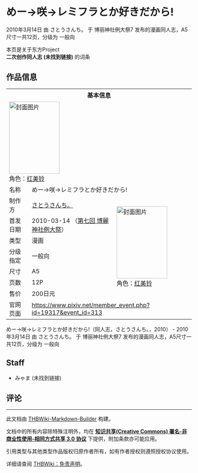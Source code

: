 # めー→咲→レミフラとか好きだから!

<!-- source html: G:\repos\THBWiki-Markdown-Builder\THBWikiMarkdown\Temp\main\f\f1\ns0%3A%E3%82%81%E3%83%BC%E2%86%92%E5%92%B2%E2%86%92%E3%83%AC%E3%83%9F%E3%83%95%E3%83%A9%E3%81%A8%E3%81%8B%E5%A5%BD%E3%81%8D%E3%81%A0%E3%81%8B%E3%82%89%21.html -->

2010年3月14日 由 さとうさんち。 于 博丽神社例大祭7 发布的漫画同人志，A5尺寸一共12页，分级为 一般向

本页是关于东方Project  
 **二次创作同人志 (未找到链接)** 的词条

## 作品信息

<table><tbody><tr><th colspan="3">基本信息</th></tr><tr><td class="cover-artwork-mobile" colspan="2"><a href="./文件-めー→咲→レミフラとか好きだから!封面.jpg.md" class="image" title="封面图片"><img alt="封面图片" src="https://upload.thwiki.cc/thumb/3/37/%E3%82%81%E3%83%BC%E2%86%92%E5%92%B2%E2%86%92%E3%83%AC%E3%83%9F%E3%83%95%E3%83%A9%E3%81%A8%E3%81%8B%E5%A5%BD%E3%81%8D%E3%81%A0%E3%81%8B%E3%82%89%21%E5%B0%81%E9%9D%A2.jpg/137px-%E3%82%81%E3%83%BC%E2%86%92%E5%92%B2%E2%86%92%E3%83%AC%E3%83%9F%E3%83%95%E3%83%A9%E3%81%A8%E3%81%8B%E5%A5%BD%E3%81%8D%E3%81%A0%E3%81%8B%E3%82%89%21%E5%B0%81%E9%9D%A2.jpg" decoding="async" loading="lazy" width="137" height="196" srcset="https://upload.thwiki.cc/thumb/3/37/%E3%82%81%E3%83%BC%E2%86%92%E5%92%B2%E2%86%92%E3%83%AC%E3%83%9F%E3%83%95%E3%83%A9%E3%81%A8%E3%81%8B%E5%A5%BD%E3%81%8D%E3%81%A0%E3%81%8B%E3%82%89%21%E5%B0%81%E9%9D%A2.jpg/206px-%E3%82%81%E3%83%BC%E2%86%92%E5%92%B2%E2%86%92%E3%83%AC%E3%83%9F%E3%83%95%E3%83%A9%E3%81%A8%E3%81%8B%E5%A5%BD%E3%81%8D%E3%81%A0%E3%81%8B%E3%82%89%21%E5%B0%81%E9%9D%A2.jpg 1.5x, https://upload.thwiki.cc/3/37/%E3%82%81%E3%83%BC%E2%86%92%E5%92%B2%E2%86%92%E3%83%AC%E3%83%9F%E3%83%95%E3%83%A9%E3%81%A8%E3%81%8B%E5%A5%BD%E3%81%8D%E3%81%A0%E3%81%8B%E3%82%89%21%E5%B0%81%E9%9D%A2.jpg 2x" data-file-width="269" data-file-height="384"></a><div class="cover-char">角色：<a href="./红美铃.md" title="红美铃">红美铃</a></div></td>
</tr><tr><td class="label">名称</td><td colspan="2"> めー→咲→レミフラとか好きだから! </td></tr><tr><td class="label">制作方</td><td><a href="./さとうさんち。.md" title="さとうさんち。">さとうさんち。</a></td><td class="cover-artwork" rowspan="7" style="min-width:196px;"><a href="./文件-めー→咲→レミフラとか好きだから!封面.jpg.md" class="image" title="封面图片"><img alt="封面图片" src="https://upload.thwiki.cc/thumb/3/37/%E3%82%81%E3%83%BC%E2%86%92%E5%92%B2%E2%86%92%E3%83%AC%E3%83%9F%E3%83%95%E3%83%A9%E3%81%A8%E3%81%8B%E5%A5%BD%E3%81%8D%E3%81%A0%E3%81%8B%E3%82%89%21%E5%B0%81%E9%9D%A2.jpg/137px-%E3%82%81%E3%83%BC%E2%86%92%E5%92%B2%E2%86%92%E3%83%AC%E3%83%9F%E3%83%95%E3%83%A9%E3%81%A8%E3%81%8B%E5%A5%BD%E3%81%8D%E3%81%A0%E3%81%8B%E3%82%89%21%E5%B0%81%E9%9D%A2.jpg" decoding="async" loading="lazy" width="137" height="196" srcset="https://upload.thwiki.cc/thumb/3/37/%E3%82%81%E3%83%BC%E2%86%92%E5%92%B2%E2%86%92%E3%83%AC%E3%83%9F%E3%83%95%E3%83%A9%E3%81%A8%E3%81%8B%E5%A5%BD%E3%81%8D%E3%81%A0%E3%81%8B%E3%82%89%21%E5%B0%81%E9%9D%A2.jpg/206px-%E3%82%81%E3%83%BC%E2%86%92%E5%92%B2%E2%86%92%E3%83%AC%E3%83%9F%E3%83%95%E3%83%A9%E3%81%A8%E3%81%8B%E5%A5%BD%E3%81%8D%E3%81%A0%E3%81%8B%E3%82%89%21%E5%B0%81%E9%9D%A2.jpg 1.5x, https://upload.thwiki.cc/3/37/%E3%82%81%E3%83%BC%E2%86%92%E5%92%B2%E2%86%92%E3%83%AC%E3%83%9F%E3%83%95%E3%83%A9%E3%81%A8%E3%81%8B%E5%A5%BD%E3%81%8D%E3%81%A0%E3%81%8B%E3%82%89%21%E5%B0%81%E9%9D%A2.jpg 2x" data-file-width="269" data-file-height="384"></a><div class="cover-char">角色：<a href="./红美铃.md" title="红美铃">红美铃</a></div></td>
</tr><tr><td class="label">首发日期</td><td>2010-03-14&#160;（<a href="/展会作品列表?e=%E5%8D%9A%E4%B8%BD%E7%A5%9E%E7%A4%BE%E4%BE%8B%E5%A4%A7%E7%A5%AD%237">第七回 博麗神社例大祭</a>）</td></tr><tr><td class="label">类型</td><td>漫画</td></tr><tr><td class="label">分级指定</td><td>一般向</td></tr><tr><td class="label">尺寸</td><td>A5</td></tr><tr><td class="label">页数</td><td>12P</td></tr><tr><td class="label">售价</td><td>200日元</td></tr>
<tr><td class="label">官网页面</td><td colspan="2"><a rel="nofollow" class="external free" href="https://www.pixiv.net/member_event.php?id=19317&amp;event_id=313">https://www.pixiv.net/member_event.php?id=19317&amp;event_id=313</a></td></tr></tbody></table>

めー→咲→レミフラとか好きだから!（同人志，さとうさんち。，2010） - 2010年3月14日 由 さとうさんち。 于 博丽神社例大祭7 发布的漫画同人志，A5尺寸一共12页，分级为 一般向

## Staff
- みゃま (未找到链接)


## 评论




---

此文档由 [THBWiki-Markdown-Builder](https://github.com/Delsin-Yu/THBWiki-Markdown-Builder) 构建。

文档中的所有内容除特殊注明外，均在 [**知识共享(Creative Commons) 署名-非商业性使用-相同方式共享 3.0 协议**](https://creativecommons.org/licenses/by-sa/3.0/deed.zh-hans) 下提供，附加条款亦可能应用。

引用类型与其他类型作品版权归原作者所有，如有作者授权则遵照授权协议使用。

详细请查阅 [THBWiki：免责声明](https://thbwiki.cc/THBWiki:%E5%85%8D%E8%B4%A3%E5%A3%B0%E6%98%8E)。

